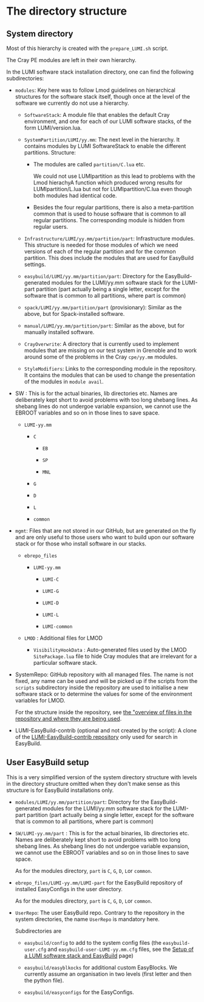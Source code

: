 # The directory structure

## System directory

Most of this hierarchy is created with the ``prepare_LUMI.sh`` script.

The Cray PE modules are left in their own hierarchy.

In the LUMI software stack installation directory, one can find the following subdirectories:

  * ``modules``: Key here was to follow Lmod guidelines on hierarchical structures for
    the software stack itself, though once at the level of the software we currently
    do not use a hierarchy.

      * ``SoftwareStack``: A module file that enables the default Cray environment, and one
        for each of our LUMI software stacks, of the form LUMI/version.lua.

      * ``SystemPartition/LUMI/yy.mm``: The next level in the hierarchy. It contains modules
        by LUMI SoftwareStack to enable the different partitions. Structure:

          * The modules are called ``partition/C.lua`` etc.

            We could not use LUMIpartition as this lead to problems with the Lmod hierachyA
            function which produced wrong results for LUMIpartition/L.lua but not for
            LUMIpartition/C.lua even though both modules had identical code.

          * Besides the four regular partitions, there is also a meta-partition common that is
            used to house software that is common to all regular partitions. The corresponding
            module is hidden from regular users.

      * ``Infrastructure/LUMI/yy.mm/partition/part``: Infrastructure modules. This structure
        is needed for those modules of which we need versions of each of the regular
        partition and for the common partition. This does include the modules that
        are used for EasyBuild settings.

      * ``easybuild/LUMI/yy.mm/partition/part``: Directory for the EasyBuild-generated modules
        for the LUMI/yy.mm software stack for the LUMI-part partition (part actually being
        a single letter, except for the software that is common to all partitions, where
        part is common)

      * ``spack/LUMI/yy.mm/partition/part`` (provisionary): Similar as the above, but for Spack-installed software.

      * ``manual/LUMI/yy.mm/partition/part``: Similar as the above, but for manually installed
        software.

      * ``CrayOverwrite``: A directory that is currently used to implement modules
        that are missing on our test system in Grenoble and to work around some of
        the problems in the Cray ``cpe/yy.mm`` modules.

      * ``StyleModifiers``: Links to the corresponding module in the repository. It
        contains the modules that can be used to change the presentation of the modules
        in ``module avail``.

  * SW : This is for the actual binaries, lib directories etc. Names are deliberately kept short to
    avoid problems with too long shebang lines. As shebang lines do not undergoe variable expansion,
    we cannot use the EBROOT variables and so on in those lines to save space.

      * ``LUMI-yy.mm``

          * ``C``

              * ``EB``

              * ``SP``

              * ``MNL``

          * ``G``

          * ``D``

          * ``L``

          * ``common``

  * ``mgmt``: Files that are not stored in our GitHub, but are generated on the fly and are only
    useful to those users who want to build upon our software stack or for those who install
    software in our stacks.

      * ``ebrepo_files``

          * ``LUMI-yy.mm``

              * ``LUMI-C``

              * ``LUMI-G``

              * ``LUMI-D``

              * ``LUMI-L``

              * ``LUMI-common``

      * ``LMOD`` : Additional files for LMOD

          * ``VisibilityHookData`` : Auto-generated files used by the LMOD ``SitePackage.lua``
            file to hide Cray modules that are irrelevant for a particular software
            stack.

  * SystemRepo: GitHub repository with all managed files. The name is not fixed, any
    name can be used and will be picked up if the scripts from the ``scripts`` subdirectory
    inside the repository are used to initialise a new software stack or to determine
    the values for some of the environment variables for LMOD.

    For the structure inside the repository, see
    [the "overview of files in the repository and where they are being used](files_used.md).

  * LUMI-EasyBuild-contrib (optional and not created by the script): A clone of the
    [LUMI-EasyBuild-contrib repository](https://github.com/Lumi-supercomputer/LUMI-EasyBuild-contrib)
    only used for search in EasyBuild.


## User EasyBuild setup

This is a very simplified version of the system directory structure with levels in
the directory structure omitted when they don't make sense as this structure is for
EasyBuild installations only.

  * ``modules/LUMI/yy.mm/partition/part``: Directory for the EasyBuild-generated modules
    for the LUMI/yy.mm software stack for the LUMI-part partition (part actually being
    a single letter, except for the software that is common to all partitions, where
    part is common)

  * ``SW/LUMI-yy.mm/part`` : This is for the actual binaries, lib directories etc.
    Names are deliberately kept short to avoid problems with too long shebang lines.
    As shebang lines do not undergoe variable expansion, we cannot use the EBROOT
    variables and so on in those lines to save space.

    As for the modules directory, ``part`` is ``C``, ``G``, ``D``, ``L``or ``common``.

  * ``ebrepo_files/LUMI-yy.mm/LUMI-part`` for the EasyBuild repository of installed
    EasyConfigs in the user directory.


    As for the modules directory, ``part`` is ``C``, ``G``, ``D``, ``L``or ``common``.

  * ``UserRepo``: The user EasyBuild repo. Contrary to the repository in the system
    directories, the name ``UserRepo`` is mandatory here.

    Subdirectories are

      * ``easybuild/config`` to add to the system config files (the ``easybuild-user.cfg``
        and ``easybuild-user-LUMI-yy.mm.cfg`` files, see the
        [Setup of a LUMI software stack and EasyBuild](easybuild_Setup.md) page)

      * ``easybuild/easyblkocks`` for additional custom EasyBlocks. We currently assume
        an organisation in two levels (first letter and then the python file).

      * ``easybuild/easyconfigs`` for the EasyConfigs.

